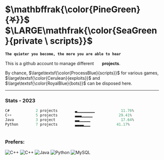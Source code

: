 # $\mathbffrak{\color{PineGreen}{⛧}}$ $\LARGE\mathfrak{\color{SeaGreen}{private \ scripts}}$
**`The quieter you become, the more you are able to hear`**

<p>This is a github account to manage different &nbsp;<img height="15" width="15" src="https://cdn.simpleicons.org/task/ffffff"/> <strong>projects</strong>.</p>
<p>By chance, $\large\textsf{\color{ProcessBlue}{scripts}}$ for various games, $\large\textsf{\color{Cerulean}{exploits}}$ and $\large\textsf{\color{RoyalBlue}{bots}}$ can be disposed here.</p>

---
### Stats - 2023
```Objective-C++
C#            2 projects        ▃▁▁▁▁▁▁▁▁            11.76%
C++           5 projects        ▃▃▃▁▁▁▁▁            29.41%
Java          3 project         ▃▃▁▁▁▁▁              17.64%
Python        7 projects        ▃▃▃▃▁▁▁            41.17%
```
#
### Prefers:
![C++](https://img.shields.io/badge/-C++-black?style=flat-square&logo=c)
![C++](https://img.shields.io/badge/-C%20Sharp-black?style=flat-square&logo=CSharp)
![Java](https://img.shields.io/badge/-Java-black?style=flat-square&logo=CoffeeScript)
![Python](https://img.shields.io/badge/-Python-black?style=flat-square&logo=Python)
![MySQL](https://img.shields.io/badge/-MySQL-black?style=flat-square&logo=mysql)
